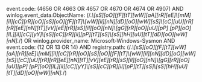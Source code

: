 event.code: (4656 OR 4663 OR 4657 OR 4670 OR 4674 OR 4907) AND winlog.event_data.ObjectName: (/.*\\[sS][oO][fF][tT][wW][aA][rR][eE]\\[mM][iI][cC][rR][oO][sS][oO][fF][tT]\\[wW][iI][nN][dD][oO][wW][sS]\\[cC][uU][rR][rR][eE][nN][tT][vV][eE][rR][sS][iI][oO][nN]\\[gG][rR][oO][uU][pP] [pP][oO][lL][iI][cC][yY]\\[sS][cC][rR][iI][pP][tT][sS]\\[sS][hH][uU][tT][dD][oO][wW][nN].*/) OR winlog.provider_name: Microsoft-Windows-Sysmon AND event.code: (12 OR 13 OR 14) AND registry.path: (/.*\\[sS][oO][fF][tT][wW][aA][rR][eE]\\[mM][iI][cC][rR][oO][sS][oO][fF][tT]\\[wW][iI][nN][dD][oO][wW][sS]\\[cC][uU][rR][rR][eE][nN][tT][vV][eE][rR][sS][iI][oO][nN]\\[gG][rR][oO][uU][pP] [pP][oO][lL][iI][cC][yY]\\[sS][cC][rR][iI][pP][tT][sS]\\[sS][hH][uU][tT][dD][oO][wW][nN].*/)
